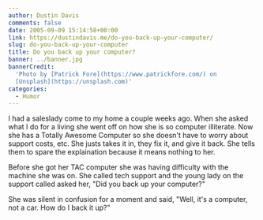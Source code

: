 ```yaml
---
author: Dustin Davis
comments: false
date: 2005-09-09 15:14:58+00:00
link: https://dustindavis.me/do-you-back-up-your-computer/
slug: do-you-back-up-your-computer
title: Do you back up your computer?
banner: ../banner.jpg
bannerCredit:
  'Photo by [Patrick Fore](https://www.patrickfore.com/) on
  [Unsplash](https://unsplash.com)'
categories:
  - Humor
---
```


I had a saleslady come to my home a couple weeks ago. When she asked what I do
for a living she went off on how she is so computer illiterate. Now she has a
Totally Awesome Computer so she doesn't have to worry about support costs, etc.
She justs takes it in, they fix it, and give it back. She tells them to spare
the explaination because it means nothing to her.

Before she got her TAC computer she was having difficulty with the machine she
was on. She called tech support and the young lady on the support called asked
her, "Did you back up your computer?"

She was silent in confusion for a moment and said, "Well, it's a computer, not a
car. How do I back it up?"

